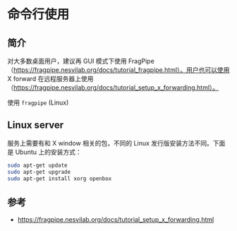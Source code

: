# 命令行使用

## 简介

对大多数桌面用户，建议再 GUI 模式下使用 FragPipe（https://fragpipe.nesvilab.org/docs/tutorial_fragpipe.html）。用户也可以使用 X forward 在远程服务器上使用（https://fragpipe.nesvilab.org/docs/tutorial_setup_x_forwarding.html）。

使用 `fragpipe` (Linux) 

## Linux server

服务上需要有和 X window 相关的包，不同的 Linux 发行版安装方法不同。下面是 Ubuntu 上的安装方式：

```bash
sudo apt-get update
sudo apt-get upgrade
sudo apt-get install xorg openbox
```



## 参考

- https://fragpipe.nesvilab.org/docs/tutorial_setup_x_forwarding.html
